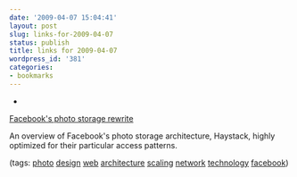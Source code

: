 ```yaml
---
date: '2009-04-07 15:04:41'
layout: post
slug: links-for-2009-04-07
status: publish
title: links for 2009-04-07
wordpress_id: '381'
categories:
- bookmarks
---
```


  * 
                

[Facebook's photo storage rewrite](http://www.niallkennedy.com/blog/2009/04/facebook-haystack.html)


                

An overview of Facebook's photo storage architecture, Haystack, highly optimized for their particular access patterns.


                

(tags: [photo](http://delicious.com/eob/photo) [design](http://delicious.com/eob/design) [web](http://delicious.com/eob/web) [architecture](http://delicious.com/eob/architecture) [scaling](http://delicious.com/eob/scaling) [network](http://delicious.com/eob/network) [technology](http://delicious.com/eob/technology) [facebook](http://delicious.com/eob/facebook))


            
